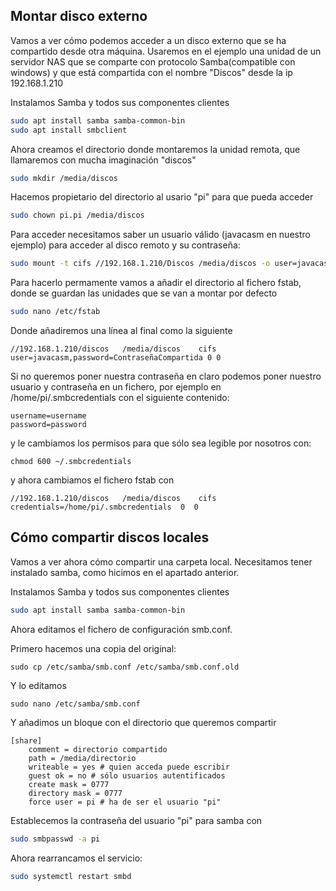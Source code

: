 ## Montar disco externo

Vamos a ver cómo podemos acceder a un disco externo que se ha compartido desde otra máquina. Usaremos en el ejemplo una unidad de un servidor NAS que se comparte con protocolo Samba(compatible con windows) y que está compartida con el nombre "Discos" desde la ip 192.168.1.210

Instalamos Samba y todos sus componentes clientes

```sh
sudo apt install samba samba-common-bin
sudo apt install smbclient
```

Ahora creamos el directorio donde montaremos la unidad remota, que llamaremos con mucha imaginación "discos"

```sh
sudo mkdir /media/discos
```

Hacemos propietario del directorio  al usario "pi" para que pueda acceder

```sh
sudo chown pi.pi /media/discos
```

Para acceder necesitamos saber un usuario válido (javacasm en nuestro ejemplo) para acceder al disco remoto y su contraseña:

```sh
sudo mount -t cifs //192.168.1.210/Discos /media/discos -o user=javacasm,password=ContraseñaCompartida
```

Para hacerlo permamente vamos a añadir el directorio al fichero fstab, donde se guardan las unidades que se van a montar por defecto

```sh
sudo nano /etc/fstab
```

Donde añadiremos una línea al final como la siguiente

```
//192.168.1.210/discos   /media/discos    cifs   user=javacasm,password=ContraseñaCompartida 0 0
```

Si no queremos poner nuestra contraseña en claro podemos poner nuestro usuario y contraseña en un fichero, por ejemplo en /home/pi/.smbcredentials con el siguiente contenido:

```
username=username
password=password
```

y le cambiamos los permisos para que sólo sea legible por nosotros con:

```
chmod 600 ~/.smbcredentials
```

y ahora cambiamos el fichero fstab con

```
//192.168.1.210/discos   /media/discos    cifs   credentials=/home/pi/.smbcredentials  0  0
```

## Cómo compartir discos locales

Vamos a ver ahora cómo compartir una carpeta local. Necesitamos tener instalado samba, como hicimos en el apartado anterior.

Instalamos Samba y todos sus componentes clientes

```sh
sudo apt install samba samba-common-bin
```

Ahora editamos el fichero de configuración smb.conf.

Primero hacemos una copia del original:

```
sudo cp /etc/samba/smb.conf /etc/samba/smb.conf.old
```

Y lo editamos 

```
sudo nano /etc/samba/smb.conf
```

Y añadimos un bloque con el directorio que queremos compartir

```
[share]
    comment = directorio compartido
    path = /media/directorio
    writeable = yes # quien acceda puede escribir
    guest ok = no # sólo usuarios autentificados
    create mask = 0777
    directory mask = 0777
    force user = pi # ha de ser el usuario "pi"
```

Establecemos la contraseña del usuario "pi" para samba con

```sh
sudo smbpasswd -a pi
```

Ahora rearrancamos el servicio:

```sh
sudo systemctl restart smbd
```

